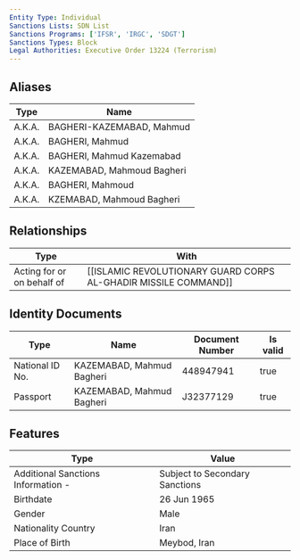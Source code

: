 ```yaml
---
Entity Type: Individual
Sanctions Lists: SDN List
Sanctions Programs: ['IFSR', 'IRGC', 'SDGT']
Sanctions Types: Block
Legal Authorities: Executive Order 13224 (Terrorism)
---
```


## Aliases
| Type  | Name      | 
|-------|-----------|
| A.K.A. | BAGHERI-KAZEMABAD, Mahmud |
| A.K.A. | BAGHERI, Mahmud |
| A.K.A. | BAGHERI, Mahmud Kazemabad |
| A.K.A. | KAZEMABAD, Mahmoud Bagheri |
| A.K.A. | BAGHERI, Mahmoud |
| A.K.A. | KZEMABAD, Mahmoud Bagheri |

## Relationships
| Type  | With      | 
|-------|-----------|
| Acting for or on behalf of | [[ISLAMIC REVOLUTIONARY GUARD CORPS AL-GHADIR MISSILE COMMAND]] |

## Identity Documents
| Type  | Name      | Document Number | Is valid |
|-------|-----------|-----------------|----------|
| National ID No. | KAZEMABAD, Mahmud Bagheri | 448947941 | true |
| Passport | KAZEMABAD, Mahmud Bagheri | J32377129 | true |

## Features
| Type  | Value      |
|-------|------------|
| Additional Sanctions Information - | Subject to Secondary Sanctions |
| Birthdate | 26 Jun 1965 |
| Gender | Male |
| Nationality Country | Iran |
| Place of Birth | Meybod, Iran |
